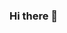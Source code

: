 ### Hi there 👋

<!--
**Ashwani-Balyan/Ashwani-Balyan** is a ✨ _special_ ✨ repository because its `README.md` (this file) appears on your GitHub profile.

Here are some ideas to get you started:

- 🌱 I’m a Mechanical Engineer and currently learning Data Science, Machine Learning and yeahhh how to work on GitHub as well.


